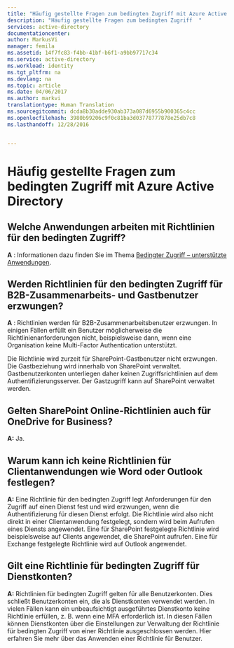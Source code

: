 ```yaml
---
title: "Häufig gestellte Fragen zum bedingten Zugriff mit Azure Active Directory | Microsoft Docs"
description: "Häufig gestellte Fragen zum bedingten Zugriff  "
services: active-directory
documentationcenter: 
author: MarkusVi
manager: femila
ms.assetid: 14f7fc83-f4bb-41bf-b6f1-a9bb97717c34
ms.service: active-directory
ms.workload: identity
ms.tgt_pltfrm: na
ms.devlang: na
ms.topic: article
ms.date: 04/06/2017
ms.author: markvi
translationtype: Human Translation
ms.sourcegitcommit: dcda8b30adde930ab373a087d6955b900365c4cc
ms.openlocfilehash: 3980b99206c9f0c81ba3d03778777878e25db7c8
ms.lasthandoff: 12/28/2016


---
```

# <a name="azure-active-directory-conditional-access-faq"></a>Häufig gestellte Fragen zum bedingten Zugriff mit Azure Active Directory
## <a name="which-applications-work-with-conditional-access-policies"></a>Welche Anwendungen arbeiten mit Richtlinien für den bedingten Zugriff?
**A** : Informationen dazu finden Sie im Thema [Bedingter Zugriff – unterstützte Anwendungen](active-directory-conditional-access-supported-apps.md).

## <a name="are-conditional-access-policies-enforced-for-b2b-collaboration-and-guest-users"></a>Werden Richtlinien für den bedingten Zugriff für B2B-Zusammenarbeits- und Gastbenutzer erzwungen?
**A** : Richtlinien werden für B2B-Zusammenarbeitsbenutzer erzwungen. In einigen Fällen erfüllt ein Benutzer möglicherweise die Richtlinienanforderungen nicht, beispielsweise dann, wenn eine Organisation keine Multi-Factor Authentication unterstützt. 

Die Richtlinie wird zurzeit für SharePoint-Gastbenutzer nicht erzwungen. Die Gastbeziehung wird innerhalb von SharePoint verwaltet. Gastbenutzerkonten unterliegen daher keinen Zugriffsrichtlinien auf dem Authentifizierungsserver. Der Gastzugriff kann auf SharePoint verwaltet werden.

## <a name="does-a-sharepoint-online-policy-also-apply-to-onedrive-for-business"></a>Gelten SharePoint Online-Richtlinien auch für OneDrive for Business?
**A:** Ja.

## <a name="why-cant-i-set-a-policy-on-client-apps-like-word-or-outlook"></a>Warum kann ich keine Richtlinien für Clientanwendungen wie Word oder Outlook festlegen?
**A:** Eine Richtlinie für den bedingten Zugriff legt Anforderungen für den Zugriff auf einen Dienst fest und wird erzwungen, wenn die Authentifizierung für diesen Dienst erfolgt. Die Richtlinie wird also nicht direkt in einer Clientanwendung festgelegt, sondern wird beim Aufrufen eines Diensts angewendet. Eine für SharePoint festgelegte Richtlinie wird beispielsweise auf Clients angewendet, die SharePoint aufrufen. Eine für Exchange festgelegte Richtlinie wird auf Outlook angewendet.

## <a name="does-a-conditional-access-policy-apply-to-service-accounts"></a>Gilt eine Richtlinie für bedingten Zugriff für Dienstkonten?
**A:** Richtlinien für bedingten Zugriff gelten für alle Benutzerkonten. Dies schließt Benutzerkonten ein, die als Dienstkonten verwendet werden. In vielen Fällen kann ein unbeaufsichtigt ausgeführtes Dienstkonto keine Richtlinie erfüllen, z. B. wenn eine MFA erforderlich ist. In diesen Fällen können Dienstkonten über die Einstellungen zur Verwaltung der Richtlinie für bedingten Zugriff von einer Richtlinie ausgeschlossen werden. Hier erfahren Sie mehr über das Anwenden einer Richtlinie für Benutzer.


